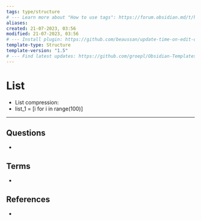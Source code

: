 ```yaml
---
tags: type/structure
# --- Learn more about "How to use tags": https://forum.obsidian.md/t/how-to-use-tags/
aliases: 
created: 21-07-2023, 03:56
modified: 21-07-2023, 03:56
# --- Install plugin: https://github.com/beaussan/update-time-on-edit-obsidian
template-type: Structure
template-version: "1.5"
# --- Find latest updates: https://github.com/groepl/Obsidian-Templates
---
```


# List

<!-- Main STRUCTURE of my content -->
- List compression:
-  list_1 = [i for i in range(100)]


---
## Questions
<!-- What remains for you to consider? --> 
- 


## Terms
<!-- Links to definition pages -->
- 


## References
<!-- Links to pages not referenced in the content -->
- 


